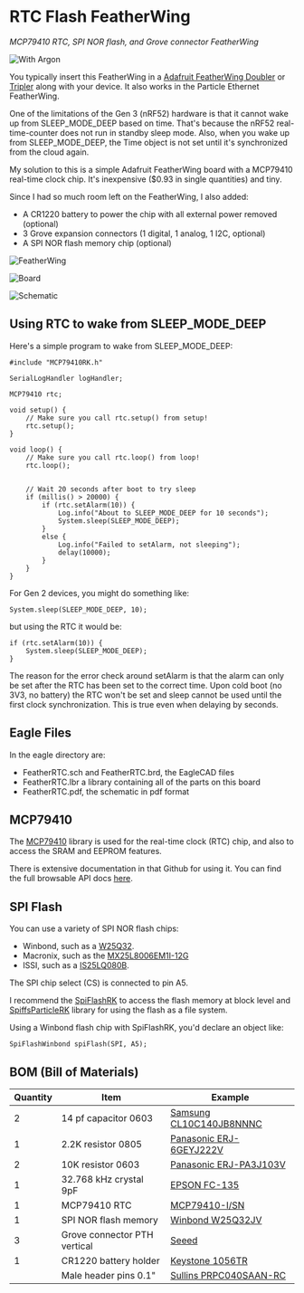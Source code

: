 # RTC Flash FeatherWing

*MCP79410 RTC, SPI NOR flash, and Grove connector FeatherWing*

![With Argon](images/in-doubler.jpg)

You typically insert this FeatherWing in a [Adafruit FeatherWing Doubler](https://www.adafruit.com/product/2890) or [Tripler](https://www.adafruit.com/product/3417) along with your device. It also works in the Particle Ethernet FeatherWing.

One of the limitations of the Gen 3 (nRF52) hardware is that it cannot wake up from SLEEP\_MODE\_DEEP based on time. That's because the nRF52 real-time-counter does not run in standby sleep mode. Also, when you wake up from SLEEP\_MODE\_DEEP, the Time object is not set until it's synchronized from the cloud again.

My solution to this is a simple Adafruit FeatherWing board with a MCP79410 real-time clock chip. It's inexpensive ($0.93 in single quantities) and tiny. 

Since I had so much room left on the FeatherWing, I also added:

- A CR1220 battery to power the chip with all external power removed (optional)
- 3 Grove expansion connectors (1 digital, 1 analog, 1 I2C, optional)
- A SPI NOR flash memory chip (optional)

![FeatherWing](images/wing.jpg)

![Board](images/board.png)

![Schematic](images/schematic.png)

## Using RTC to wake from SLEEP\_MODE\_DEEP

Here's a simple program to wake from SLEEP\_MODE\_DEEP:

```
#include "MCP79410RK.h"

SerialLogHandler logHandler;

MCP79410 rtc;

void setup() {
	// Make sure you call rtc.setup() from setup!
	rtc.setup();
}

void loop() {
	// Make sure you call rtc.loop() from loop!
	rtc.loop();


	// Wait 20 seconds after boot to try sleep
	if (millis() > 20000) {
		if (rtc.setAlarm(10)) {
			Log.info("About to SLEEP_MODE_DEEP for 10 seconds");
			System.sleep(SLEEP_MODE_DEEP);
		}
		else {
			Log.info("Failed to setAlarm, not sleeping");
			delay(10000);
		}
	}
}
```

For Gen 2 devices, you might do something like:

```
System.sleep(SLEEP_MODE_DEEP, 10);
```

but using the RTC it would be:

```
if (rtc.setAlarm(10)) {
    System.sleep(SLEEP_MODE_DEEP);
}
```

The reason for the error check around setAlarm is that the alarm can only be set after the RTC has been set to the correct time. Upon cold boot (no 3V3, no battery) the RTC won't be set and sleep cannot be used until the first clock synchronization. This is true even when delaying by seconds.

## Eagle Files

In the eagle directory are:

- FeatherRTC.sch and FeatherRTC.brd, the EagleCAD files
- FeatherRTC.lbr a library containing all of the parts on this board
- FeatherRTC.pdf, the schematic in pdf format

## MCP79410

The [MCP79410](https://github.com/rickkas7/MCP79410RK) library is used for the real-time clock (RTC) chip, and also to access the SRAM and EEPROM features.

There is extensive documentation in that Github for using it. You can find the full browsable API docs [here](http://rickkas7.github.io/MCP79410RK/class_m_c_p79410.html).


## SPI Flash

You can use a variety of SPI NOR flash chips:

- Winbond, such as a [W25Q32](https://www.digikey.com/product-detail/en/winbond-electronics/W25Q32JVSSIQ/W25Q32JVSSIQ-ND/5803981).
- Macronix, such as the [MX25L8006EM1I-12G](https://www.digikey.com/product-detail/en/macronix/MX25L8006EM1I-12G/1092-1117-ND/2744800)
- ISSI, such as a [IS25LQ080B](http://www.digikey.com/product-detail/en/issi-integrated-silicon-solution-inc/IS25LQ080B-JNLE/706-1331-ND/5189766).

The SPI chip select (CS) is connected to pin A5.

I recommend the [SpiFlashRK](https://github.com/rickkas7/SpiFlashRK) to access the flash memory at block level and [SpiffsParticleRK](https://github.com/rickkas7/SpiffsParticleRK) library for using the flash as a file system. 

Using a Winbond flash chip with SpiFlashRK, you'd declare an object like:

```
SpiFlashWinbond spiFlash(SPI, A5);
```

## BOM (Bill of Materials)

| Quantity | Item | Example |
| --- | --- | --- |
| 2 | 14 pf capacitor 0603| [Samsung CL10C140JB8NNNC](https://www.digikey.com/product-detail/en/samsung-electro-mechanics/CL10C140JB8NNNC/1276-2187-1-ND/3890273) |
| 1 | 2.2K resistor 0805 | [Panasonic ERJ-6GEYJ222V](https://www.digikey.com/product-detail/en/panasonic-electronic-components/ERJ-6GEYJ222V/P2.2KACT-ND/93214) |
| 2 | 10K resistor 0603 | [Panasonic ERJ-PA3J103V](https://www.digikey.com/product-detail/en/panasonic-electronic-components/ERJ-PA3J103V/P10KBZCT-ND/5036237)| 
| 1 | 32.768 kHz crystal 9pF | [EPSON FC-135](https://www.digikey.com/product-detail/en/epson/FC-135-32.7680KA-AC0/SER4084CT-ND/6132704) |
| 1 | MCP79410 RTC | [MCP79410-I/SN](https://www.digikey.com/product-detail/en/microchip-technology/MCP79410-I-SN/MCP79410-I-SN-ND/2480419) |
| 1 | SPI NOR flash memory | [Winbond W25Q32JV](https://www.digikey.com/product-detail/en/winbond-electronics/W25Q32JVSSIQ/W25Q32JVSSIQ-ND/5803981) | 
| 3 | Grove connector PTH vertical | [Seeed](https://www.digikey.com/product-detail/en/seeed-technology-co-ltd/110990030/1597-1082-ND/5482560) |
| 1 | CR1220 battery holder | [Keystone 1056TR](https://www.digikey.com/product-detail/en/keystone-electronics/1056/36-1056-ND/2020198) |
| | Male header pins 0.1" | [Sullins PRPC040SAAN-RC](https://www.digikey.com/product-detail/en/PRPC040SAAN-RC/S1011EC-40-ND/2775214) |

